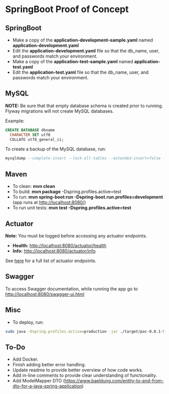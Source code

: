 # SpringBoot Proof of Concept


## SpringBoot
 * Make a copy of the __application-development-sample.yaml__ named __application-development.yaml__
 * Edit the  __application-development.yaml__ file so that the db_name, user, and passwords match your environment.
 * Make a copy of the __application-test-sample.yaml__ named __application-test.yaml__
 * Edit the  __application-test.yaml__ file so that the db_name, user, and passwords match your environment.
 
  
 
## MySQL
**NOTE:** Be sure that that empty database schema is created prior to running. Flyway migrations will not create
MySQL databases.

 Example:
```sql
CREATE DATABASE dbname
  CHARACTER SET utf8
  COLLATE utf8_general_ci;
```

To create a backup of the MySQL database, run:
```sql
mysqldump --complete-insert --lock-all-tables --extended-insert=false --default-character-set=utf8 -uxxUSERxx -pxxPASSxx dbname | gzip -9 > dbname.sql.gz
```
  
  

## Maven
* To clean: __mvn clean__
* To build: __mvn package__ -Dspring.profiles.active=test
* To run: __mvn spring-boot:run -Dspring-boot.run.profiles=development__ (app runs at [http://localhost:8080/](http://localhost:8080/))
* To run unit tests: __mvn test -Dspring.profiles.active=test__



## Actuator
__Note:__ You must be logged before accessing any actuator endpoints.

* __Health:__ [http://localhost:8080/actuator/health](http://localhost:8080/actuator/health)
* __Info:__ [http://localhost:8080/actuator/info](http://localhost:8080/actuator/info)

See [here](https://docs.spring.io/spring-boot/docs/2.0.2.BUILD-SNAPSHOT/reference/htmlsingle/#production-ready) for a full list of actuator endpoints.


## Swagger 
To access Swagger documentation, while running the app go to [http://localhost:8080/swagger-ui.html](http://localhost:8080/swagger-ui.html)

## Misc
* To deploy, run:
```bash
sudo java -Dspring.profiles.active=production -jar ./target/poc-0.0.1-SNAPSHOT.jar &
```

## To-Do
* Add Docker.
* Finish adding better error handling.
* Update readme to provide better overview of how code works.
* Add in-line comments to provide clear understanding of functionality.
* Add ModelMapper DTO (https://www.baeldung.com/entity-to-and-from-dto-for-a-java-spring-application)

